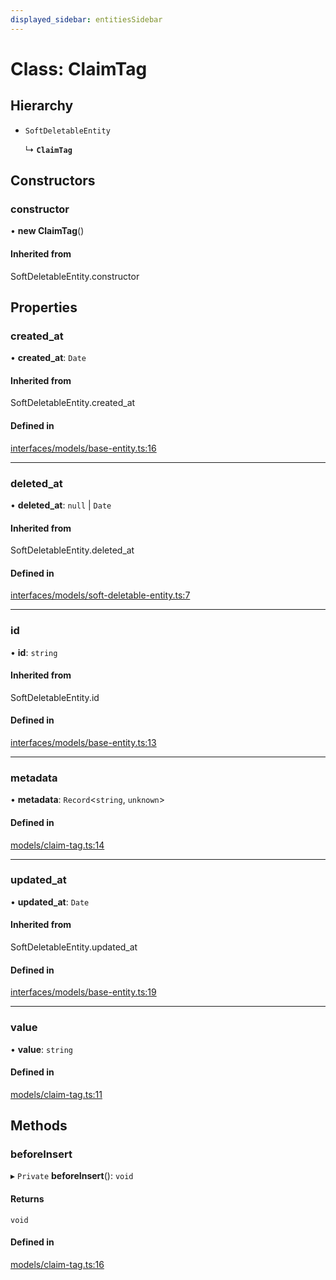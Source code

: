```yaml
---
displayed_sidebar: entitiesSidebar
---
```


# Class: ClaimTag

## Hierarchy

- `SoftDeletableEntity`

  ↳ **`ClaimTag`**

## Constructors

### constructor

• **new ClaimTag**()

#### Inherited from

SoftDeletableEntity.constructor

## Properties

### created\_at

• **created\_at**: `Date`

#### Inherited from

SoftDeletableEntity.created\_at

#### Defined in

[interfaces/models/base-entity.ts:16](https://github.com/medusajs/medusa/blob/105c68929/packages/medusa/src/interfaces/models/base-entity.ts#L16)

___

### deleted\_at

• **deleted\_at**: ``null`` \| `Date`

#### Inherited from

SoftDeletableEntity.deleted\_at

#### Defined in

[interfaces/models/soft-deletable-entity.ts:7](https://github.com/medusajs/medusa/blob/105c68929/packages/medusa/src/interfaces/models/soft-deletable-entity.ts#L7)

___

### id

• **id**: `string`

#### Inherited from

SoftDeletableEntity.id

#### Defined in

[interfaces/models/base-entity.ts:13](https://github.com/medusajs/medusa/blob/105c68929/packages/medusa/src/interfaces/models/base-entity.ts#L13)

___

### metadata

• **metadata**: `Record`<`string`, `unknown`\>

#### Defined in

[models/claim-tag.ts:14](https://github.com/medusajs/medusa/blob/105c68929/packages/medusa/src/models/claim-tag.ts#L14)

___

### updated\_at

• **updated\_at**: `Date`

#### Inherited from

SoftDeletableEntity.updated\_at

#### Defined in

[interfaces/models/base-entity.ts:19](https://github.com/medusajs/medusa/blob/105c68929/packages/medusa/src/interfaces/models/base-entity.ts#L19)

___

### value

• **value**: `string`

#### Defined in

[models/claim-tag.ts:11](https://github.com/medusajs/medusa/blob/105c68929/packages/medusa/src/models/claim-tag.ts#L11)

## Methods

### beforeInsert

▸ `Private` **beforeInsert**(): `void`

#### Returns

`void`

#### Defined in

[models/claim-tag.ts:16](https://github.com/medusajs/medusa/blob/105c68929/packages/medusa/src/models/claim-tag.ts#L16)

